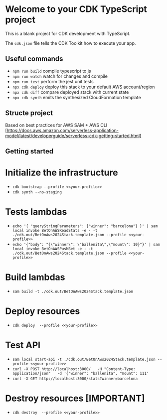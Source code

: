 # Welcome to your CDK TypeScript project

This is a blank project for CDK development with TypeScript.

The `cdk.json` file tells the CDK Toolkit how to execute your app.

## Useful commands

* `npm run build`   compile typescript to js
* `npm run watch`   watch for changes and compile
* `npm run test`    perform the jest unit tests
* `npx cdk deploy`  deploy this stack to your default AWS account/region
* `npx cdk diff`    compare deployed stack with current state
* `npx cdk synth`   emits the synthesized CloudFormation template

## Structe project
Based on best practices for AWS SAM + AWS CLI [https://docs.aws.amazon.com/serverless-application-model/latest/developerguide/serverless-cdk-getting-started.html]

## Getting started
# Initialize the infrastructure
- ``cdk bootstrap --profile <<your-profile>>``
- ``cdk synth --no-staging``
# Tests lambdas
- ``echo '{ "queryStringParameters": {"winner": "barcelona"} }' | sam local invoke BetOnAWSReadStats -e - -t ./cdk.out/BetOnAws2024Stack.template.json --profile <<your-profile>>``
- ``echo '{"body": "{\"winner\": \"ballenita\",\"mount\": 10}"}' | sam local invoke BetOnAWSPushBet -e - -t ./cdk.out/BetOnAws2024Stack.template.json --profile <<your-profile>>``
# Build lambdas
- ``sam build -t ./cdk.out/BetOnAws2024Stack.template.json``
# Deploy resources
- ``cdk deploy  --profile <<your-profile>>``
# Test API
- ``sam local start-api -t ./cdk.out/BetOnAws2024Stack.template.json --profile <<your-profile>>``
- ``curl -X POST http://localhost:3000/   -H "Content-Type: application/json"   -d '{"winner": "ballenita", "mount": 111'``
- ``curl -X GET http://localhost:3000/stats?winner=barcelona``
# Destroy resources __[IMPORTANT]__
- ``cdk destroy  --profile <<your-profile>>``


